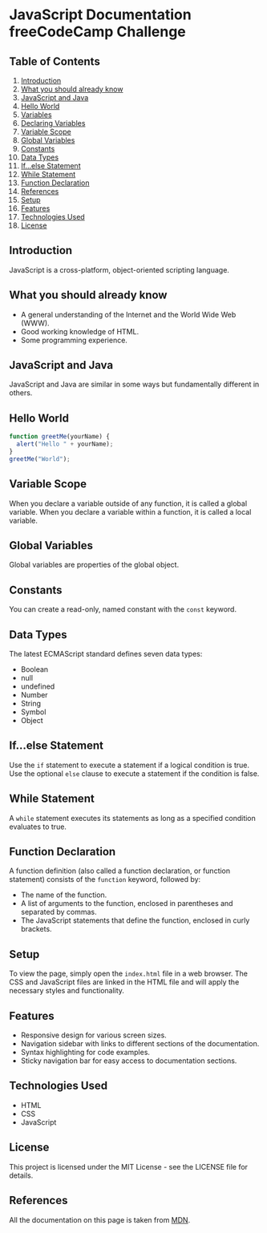 # JavaScript Documentation freeCodeCamp Challenge

## Table of Contents
1. [Introduction](#introduction)
2. [What you should already know](#what-you-should-already-know)
3. [JavaScript and Java](#javascript-and-java)
4. [Hello World](#hello-world)
5. [Variables](#variables)
6. [Declaring Variables](#declaring-variables)
7. [Variable Scope](#variable-scope)
8. [Global Variables](#global-variables)
9. [Constants](#constants)
10. [Data Types](#data-types)
11. [If...else Statement](#if-else-statement)
12. [While Statement](#while-statement)
13. [Function Declaration](#function-declaration)
14. [References](#references)
15. [Setup](#setup)
16. [Features](#features)
17. [Technologies Used](#technologies-used)
18. [License](#license)

## Introduction
JavaScript is a cross-platform, object-oriented scripting language.

## What you should already know
- A general understanding of the Internet and the World Wide Web (WWW).
- Good working knowledge of HTML.
- Some programming experience.

## JavaScript and Java
JavaScript and Java are similar in some ways but fundamentally different in others.

## Hello World
```javascript
function greetMe(yourName) {
  alert("Hello " + yourName);
}
greetMe("World");
```
## Variable Scope

When you declare a variable outside of any function, it is called a global variable. When you declare a variable within a function, it is called a local variable.

## Global Variables

Global variables are properties of the global object.

## Constants

You can create a read-only, named constant with the `const` keyword.

## Data Types

The latest ECMAScript standard defines seven data types:

- Boolean
- null
- undefined
- Number
- String
- Symbol
- Object

## If...else Statement

Use the `if` statement to execute a statement if a logical condition is true. Use the optional `else` clause to execute a statement if the condition is false.

## While Statement

A `while` statement executes its statements as long as a specified condition evaluates to true.

## Function Declaration

A function definition (also called a function declaration, or function statement) consists of the `function` keyword, followed by:

- The name of the function.
- A list of arguments to the function, enclosed in parentheses and separated by commas.
- The JavaScript statements that define the function, enclosed in curly brackets.

## Setup

To view the page, simply open the `index.html` file in a web browser. The CSS and JavaScript files are linked in the HTML file and will apply the necessary styles and functionality.

## Features

- Responsive design for various screen sizes.
- Navigation sidebar with links to different sections of the documentation.
- Syntax highlighting for code examples.
- Sticky navigation bar for easy access to documentation sections.

## Technologies Used

- HTML
- CSS
- JavaScript

## License

This project is licensed under the MIT License - see the LICENSE file for details.

## References

All the documentation on this page is taken from [MDN](https://developer.mozilla.org/).
